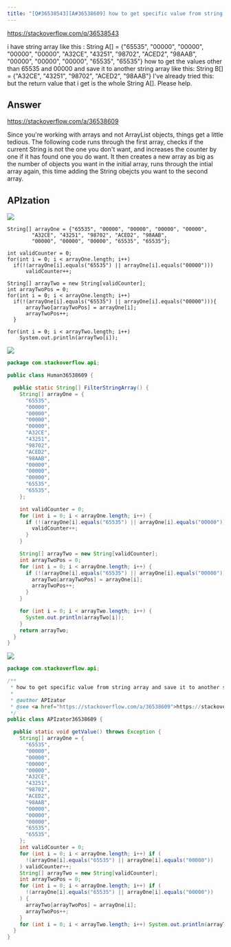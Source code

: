 ```yaml
---
title: "[Q#36538543][A#36538609] how to get specific value from string array and save it to another string array?"
---
```


https://stackoverflow.com/q/36538543

i have string array like this :
String A[] = {&quot;65535&quot;, &quot;00000&quot;, &quot;00000&quot;, &quot;00000&quot;, &quot;00000&quot;, &quot;A32CE&quot;, &quot;43251&quot;, &quot;98702&quot;, &quot;ACED2&quot;, &quot;98AAB&quot;, &quot;00000&quot;, &quot;00000&quot;, &quot;00000&quot;, &quot;65535&quot;, &quot;65535&quot;}
how to get the values other than 65535 and 00000 and save it to another string array like this:
String B[] = {&quot;A32CE&quot;, &quot;43251&quot;, &quot;98702&quot;, &quot;ACED2&quot;, &quot;98AAB&quot;}
I&#x27;ve already tried  this:
but the return value that i get is the whole String A[]. Please help.

## Answer

https://stackoverflow.com/a/36538609

Since you&#x27;re working with arrays and not ArrayList objects, things get a little tedious. The following code runs through the first array, checks if the current String is not the one you don&#x27;t want, and increases the counter by one if it has found one you do want. It then creates a new array as big as the number of objects you want in the initial array, runs through the intial array again, this time adding the String obejcts you want to the second array.

## APIzation

<div class="code-3columns-row">

<div class="code-3columns-column">

<div><img src="/stackoverflow.png" /></div>

```plain
String[] arrayOne = {"65535", "00000", "00000", "00000", "00000",
        "A32CE", "43251", "98702", "ACED2", "98AAB",
        "00000", "00000", "00000", "65535", "65535"};

int validCounter = 0;
for(int i = 0; i < arrayOne.length; i++)
  if(!(arrayOne[i].equals("65535") || arrayOne[i].equals("00000")))
      validCounter++;

String[] arrayTwo = new String[validCounter];
int arrayTwoPos = 0;
for(int i = 0; i < arrayOne.length; i++)
  if(!(arrayOne[i].equals("65535") || arrayOne[i].equals("00000"))){
      arrayTwo[arrayTwoPos] = arrayOne[i];
      arrayTwoPos++;
  }

for(int i = 0; i < arrayTwo.length; i++)
    System.out.println(arrayTwo[i]);
```

</div>

<div class="code-3columns-column">

<div><img src="/human.png" /></div>

```java
package com.stackoverflow.api;

public class Human36538609 {

  public static String[] FilterStringArray() {
    String[] arrayOne = {
      "65535",
      "00000",
      "00000",
      "00000",
      "00000",
      "A32CE",
      "43251",
      "98702",
      "ACED2",
      "98AAB",
      "00000",
      "00000",
      "00000",
      "65535",
      "65535",
    };

    int validCounter = 0;
    for (int i = 0; i < arrayOne.length; i++) {
      if (!(arrayOne[i].equals("65535") || arrayOne[i].equals("00000"))) {
        validCounter++;
      }
    }

    String[] arrayTwo = new String[validCounter];
    int arrayTwoPos = 0;
    for (int i = 0; i < arrayOne.length; i++) {
      if (!(arrayOne[i].equals("65535") || arrayOne[i].equals("00000"))) {
        arrayTwo[arrayTwoPos] = arrayOne[i];
        arrayTwoPos++;
      }
    }

    for (int i = 0; i < arrayTwo.length; i++) {
      System.out.println(arrayTwo[i]);
    }
    return arrayTwo;
  }
}

```

</div>

<div class="code-3columns-column">

<div><img src="/apizator.png" /></div>

```java
package com.stackoverflow.api;

/**
 * how to get specific value from string array and save it to another string array?
 *
 * @author APIzator
 * @see <a href="https://stackoverflow.com/a/36538609">https://stackoverflow.com/a/36538609</a>
 */
public class APIzator36538609 {

  public static void getValue() throws Exception {
    String[] arrayOne = {
      "65535",
      "00000",
      "00000",
      "00000",
      "00000",
      "A32CE",
      "43251",
      "98702",
      "ACED2",
      "98AAB",
      "00000",
      "00000",
      "00000",
      "65535",
      "65535",
    };
    int validCounter = 0;
    for (int i = 0; i < arrayOne.length; i++) if (
      !(arrayOne[i].equals("65535") || arrayOne[i].equals("00000"))
    ) validCounter++;
    String[] arrayTwo = new String[validCounter];
    int arrayTwoPos = 0;
    for (int i = 0; i < arrayOne.length; i++) if (
      !(arrayOne[i].equals("65535") || arrayOne[i].equals("00000"))
    ) {
      arrayTwo[arrayTwoPos] = arrayOne[i];
      arrayTwoPos++;
    }
    for (int i = 0; i < arrayTwo.length; i++) System.out.println(arrayTwo[i]);
  }
}

```

</div>

</div>